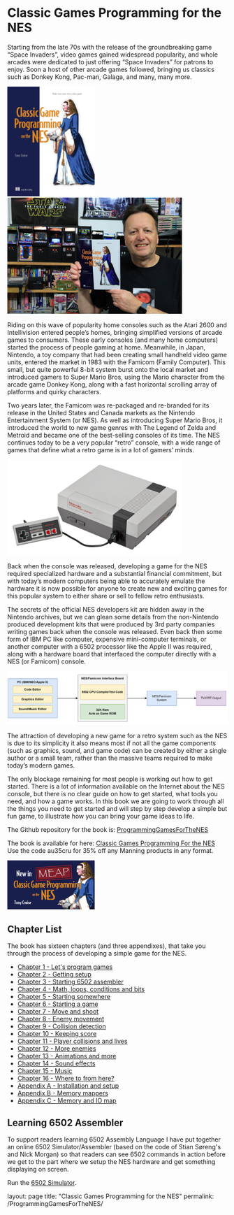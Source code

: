 # Classic Games Programming for the NES

Starting from the late 70s with the release of the groundbreaking game “Space Invaders”, video games gained widespread popularity, and whole arcades were dedicated to just offering “Space Invaders” for patrons to enjoy.  Soon a host of other arcade games followed, bringing us classics such as Donkey Kong, Pac-man, Galaga, and many, many more.

<img alt="Classic Games Programming for the NES" src="/assets/images/Cruise-HI.png" style="width:200px" /> <img alt="Tony Cruise with a copy of the book" src="/assets/images/ClassicGameProgrammingOnTheNES.png" style="width:400px">

Riding on this wave of popularity home consoles such as the Atari 2600 and Intellivision entered people’s homes, bringing simplified versions of arcade games to consumers. These early consoles (and many home computers) started the process of people gaming at home.  Meanwhile, in Japan, Nintendo, a toy company that had been creating small handheld video game units, entered the market in 1983 with the Famicom (Family Computer).  This small, but quite powerful 8-bit system burst onto the local market and introduced gamers to Super Mario Bros, using the Mario character from the arcade game Donkey Kong, along with a fast horizontal scrolling array of platforms and quirky characters. 

Two years later, the Famicom was re-packaged and re-branded for its release in the United States and Canada markets as the Nintendo Entertainment System (or NES).  As well as introducing Super Mario Bros, it introduced the world to new game genres with The Legend of Zelda and Metroid and became one of the best-selling consoles of its time.  The NES continues today to be a very popular “retro” console, with a wide range of games that define what a retro game is in a lot of gamers’ minds. 

<img alt="NES Console Set" src="/assets/images/NES-Console-Set.jpg" style="width:400px" />

Back when the console was released, developing a game for the NES required specialized hardware and a substantial financial commitment, but with today’s modern computers being able to accurately emulate the hardware it is now possible for anyone to create new and exciting games for this popular system to either share or sell to fellow retro enthusiasts.

The secrets of the official NES developers kit are hidden away in the Nintendo archives, but we can glean some details from the non-Nintendo produced development kits that were produced by 3rd party companies writing games back when the console was released.  Even back then some form of IBM PC like computer, expensive mini-computer terminals, or another computer with a 6502 processor like the Apple II was required, along with a hardware board that interfaced the computer directly with a NES (or Famicom) console.

<img alt="Legacy Game Development" src="/assets/images/LegacyGameDevelopment.png" style="width:800px" />

The attraction of developing a new game for a retro system such as the NES is due to its simplicity it also means most if not all the game components (such as graphics, sound, and game code) can be created by either a single author or a small team, rather than the massive teams required to make today’s modern games.

The only blockage remaining for most people is working out how to get started.  There is a lot of information available on the Internet about the NES console, but there is no clear guide on how to get started, what tools you need, and how a game works.  In this book we are going to work through all the things you need to get started and will step by step develop a simple but fun game, to illustrate how you can bring your game ideas to life.

The Github repository for the book is:
[ProgrammingGamesForTheNES](https://github.com/tony-cruise/ProgrammingGamesForTheNES)

The book is available for here:
[Classic Games Programming For the NES](http://mng.bz/7vyx) Use the code au35cru for 35% off any Manning products in any format.

<img alt="Classic Games Programming for the NES" src="/assets/images/DOTD_NewMEAP_Cruise.png" style="width:200px" />

## Chapter List

The book has sixteen chapters (and three appendixes), that take you through the process of developing a simple game for the NES.

- [Chapter 1 - Let's program games](/CGPNES-CH01.md)
- [Chapter 2 - Getting setup](/CGPNES-CH02.md)
- [Chapter 3 - Starting 6502 assembler](/CGPNES-CH03.md)
- [Chapter 4 - Math, loops, conditions and bits](/CGPNES-CH04.md)
- [Chapter 5 - Starting somewhere](/CGPNES-CH05.md)
- [Chapter 6 - Starting a game](/CGPNES-CH06.md)
- [Chapter 7 - Move and shoot](/CGPNES-CH07.md)
- [Chapter 8 - Enemy movement](/CGPNES-CH08.md)
- [Chapter 9 - Collision detection](/CGPNES-CH09.md)
- [Chapter 10 - Keeping score](/CGPNES-CH10.md)
- [Chapter 11 - Player collisions and lives](/CGPNES-CH11.md)
- [Chapter 12 - More enemies](/CGPNES-CH12.md)
- [Chapter 13 - Animations and more](/CGPNES-CH13.md)
- [Chapter 14 - Sound effects](/CGPNES-CH14.md)
- [Chapter 15 - Music](/CGPNES-CH15.md)
- [Chapter 16 - Where to from here?](/CGPNES-CH16.md)
- [Appendix A - Installation and setup](/CGPNES-APPA.md)
- [Appendix B - Memory mappers](/CGPNES-APPB.md)
- [Appendix C - Memory and IO map](/CGPNES-APPC.md)

## Learning 6502 Assembler

To support readers learning 6502 Assembly Language I have put together an online 6502 Simulator/Assembler (based on the code of Stian Søreng's and Nick Morgan) so that readers can see 6502 commands in action before we get to the part where we setup the NES hardware and get something displaying on screen.

Run the [6502 Simulator](/6502Simulator.html).

layout: page
title: "Classic Games Programming for the NES"
permalink: /ProgrammingGamesForTheNES/


